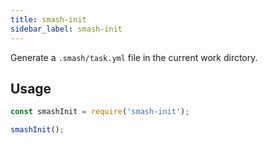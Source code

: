 ```yaml
---
title: smash-init
sidebar_label: smash-init
---
```


Generate a `.smash/task.yml` file in the current work dirctory.

## Usage

```javascript
const smashInit = require('smash-init');

smashInit();
```
